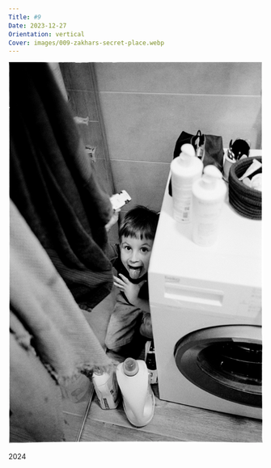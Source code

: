 ```yaml
---
Title: #9
Date: 2023-12-27
Orientation: vertical
Cover: images/009-zakhars-secret-place.webp
---
```


![Zakhar's secret place, 2024](images/009-zakhars-secret-place@2x.webp)

2024
